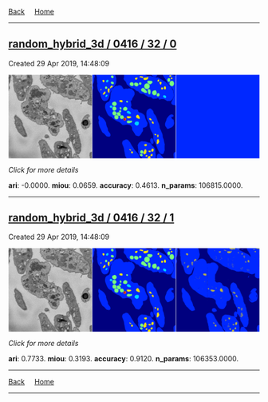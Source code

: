 
[Back](..)&nbsp;&nbsp;&nbsp;&nbsp;&nbsp;[Home](https://leapmanlab.github.io/snapshots)

---

<div class="summary"><a href="0"><h2>random_hybrid_3d / 0416 / 32 / 0</h2></a><p>Created 29 Apr 2019, 14:48:09
</p><a href="0"><img src="0/media/summary.png" align="center"></a><p>
<i>Click for more details</i>
</p></div>

**ari**: -0.0000. **miou**: 0.0659. **accuracy**: 0.4613. **n_params**: 106815.0000. 

---

<div class="summary"><a href="1"><h2>random_hybrid_3d / 0416 / 32 / 1</h2></a><p>Created 29 Apr 2019, 14:48:09
</p><a href="1"><img src="1/media/summary.png" align="center"></a><p>
<i>Click for more details</i>
</p></div>

**ari**: 0.7733. **miou**: 0.3193. **accuracy**: 0.9120. **n_params**: 106353.0000. 

---

[Back](..)&nbsp;&nbsp;&nbsp;&nbsp;&nbsp;[Home](https://leapmanlab.github.io/snapshots)

---